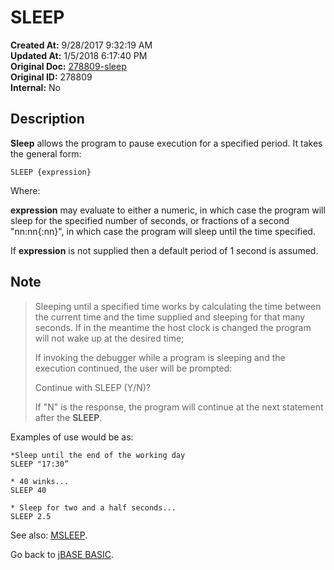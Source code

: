 # SLEEP

**Created At:** 9/28/2017 9:32:19 AM  
**Updated At:** 1/5/2018 6:17:40 PM  
**Original Doc:** [278809-sleep](https://docs.jbase.com/36868-jbase-basic/278809-sleep)  
**Original ID:** 278809  
**Internal:** No  

## Description

**Sleep** allows the program to pause execution for a specified period. It takes the general form:

```
SLEEP {expression}
```

Where:

**expression** may evaluate to either a numeric, in which case the program will sleep for the specified number of seconds, or fractions of a second "nn:nn{:nn}", in which case the program will sleep until the time specified.

If **expression** is not supplied then a default period of 1 second is assumed.

## Note

> Sleeping until a specified time works by calculating the time between the current time and the time supplied and sleeping for that many seconds. If in the meantime the host clock is changed the program will not wake up at the desired time;
>
> If invoking the debugger while a program is sleeping and the execution continued, the user will be prompted:
>
> Continue with SLEEP (Y/N)?
>
> If "N" is the response, the program will continue at the next statement after the **SLEEP**.

Examples of use would be as:

```
*Sleep until the end of the working day
SLEEP "17:30”

* 40 winks...
SLEEP 40

* Sleep for two and a half seconds...
SLEEP 2.5
```

See also: [MSLEEP](./../msleep).

Go back to [jBASE BASIC](./../jbase-basic-programmers-reference-guide).
